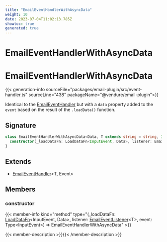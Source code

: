 ```yaml
---
title: "EmailEventHandlerWithAsyncData"
weight: 10
date: 2023-07-04T11:02:13.785Z
showtoc: true
generated: true
---
```

<!-- This file was generated from the Vendure source. Do not modify. Instead, re-run the "docs:build" script -->

# EmailEventHandlerWithAsyncData
<div class="symbol">


# EmailEventHandlerWithAsyncData

{{< generation-info sourceFile="packages/email-plugin/src/event-handler.ts" sourceLine="438" packageName="@vendure/email-plugin">}}

Identical to the <a href='/typescript-api/core-plugins/email-plugin/email-event-handler#emaileventhandler'>EmailEventHandler</a> but with a `data` property added to the `event` based on the result
of the `.loadData()` function.

## Signature

```TypeScript
class EmailEventHandlerWithAsyncData<Data, T extends string = string, InputEvent extends EventWithContext = EventWithContext, Event extends EventWithAsyncData<InputEvent, Data> = EventWithAsyncData<InputEvent, Data>> extends EmailEventHandler<T, Event> {
  constructor(_loadDataFn: LoadDataFn<InputEvent, Data>, listener: EmailEventListener<T>, event: Type<InputEvent>)
}
```
## Extends

 * <a href='/typescript-api/core-plugins/email-plugin/email-event-handler#emaileventhandler'>EmailEventHandler</a>&#60;T, Event&#62;


## Members

### constructor

{{< member-info kind="method" type="(_loadDataFn: <a href='/typescript-api/core-plugins/email-plugin/email-plugin-types#loaddatafn'>LoadDataFn</a>&#60;InputEvent, Data&#62;, listener: <a href='/typescript-api/core-plugins/email-plugin/email-event-listener#emaileventlistener'>EmailEventListener</a>&#60;T&#62;, event: Type&#60;InputEvent&#62;) => EmailEventHandlerWithAsyncData"  >}}

{{< member-description >}}{{< /member-description >}}


</div>
